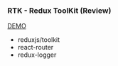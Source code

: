 ### RTK - Redux ToolKit (Review)
[DEMO](https://rtk-review-seven.vercel.app/completed)

- reduxjs/toolkit
- react-router
- redux-logger
